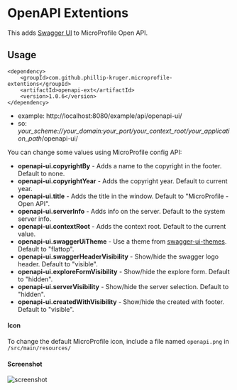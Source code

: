 # OpenAPI Extentions

This adds [Swagger UI](https://swagger.io/tools/swagger-ui/) to MicroProfile Open API.

## Usage

    <dependency>
        <groupId>com.github.phillip-kruger.microprofile-extentions</groupId>
        <artifactId>openapi-ext</artifactId>
        <version>1.0.6</version>
    </dependency>

* example: http://localhost:8080/example/api/openapi-ui/
* so: *your_scheme://your_domain:your_port/your_context_root/your_application_path*/openapi-ui/

You can change some values using MicroProfile config API:

* **openapi-ui.copyrightBy** - Adds a name to the copyright in the footer. Default to none.
* **openapi-ui.copyrightYear** - Adds the copyright year. Default to current year.
* **openapi-ui.title** - Adds the title in the window. Default to "MicroProfile - Open API".
* **openapi-ui.serverInfo** - Adds info on the server. Default to the system server info.
* **openapi-ui.contextRoot** - Adds the context root. Default to the current value.
* **openapi-ui.swaggerUiTheme** - Use a theme from [swagger-ui-themes](http://meostrander.com/swagger-ui-themes/). Default to "flattop".
* **openapi-ui.swaggerHeaderVisibility** - Show/hide the swagger logo header. Default to "visible".
* **openapi-ui.exploreFormVisibility** - Show/hide the explore form. Default to "hidden".
* **openapi-ui.serverVisibility** - Show/hide the server selection. Default to "hidden".
* **openapi-ui.createdWithVisibility** - Show/hide the created with footer. Default to "visible".

#### Icon

To change the default MicroProfile icon, include a file named ```openapi.png``` in ```/src/main/resources/```

#### Screenshot

![screenshot](https://raw.githubusercontent.com/phillip-kruger/microprofile-extentions/master/openapi-ext/screenshot.png)